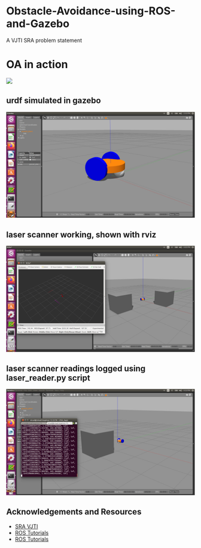 # Obstacle-Avoidance-using-ROS-and-Gazebo
A VJTI SRA problem statement


# OA in action
![](https://github.com/ninja3011/Obstacle-Avoidance-using-ROS-and-Gazebo/blob/master/oa-bot.gif)

## urdf simulated in gazebo

![](https://github.com/ninja3011/Obstacle-Avoidance-using-ROS-and-Gazebo/blob/master/level1.png)

## laser scanner working, shown with rviz

![](https://github.com/ninja3011/Obstacle-Avoidance-using-ROS-and-Gazebo/blob/master/level3.png)

## laser scanner readings logged using laser_reader.py script

![](https://github.com/ninja3011/Obstacle-Avoidance-using-ROS-and-Gazebo/blob/master/laser_reader.png)

## Acknowledgements and Resources
* [SRA VJTI](http://sra.vjti.info/)   
* [ROS Tutorials](https://youtu.be/PyC4Vj3NUUY)
* [ROS Tutorials](https://www.theconstructsim.com/ros-projects-exploring-ros-using-2-wheeled-robot-part-1/)

